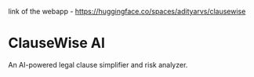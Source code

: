 link of the webapp   -  https://huggingface.co/spaces/adityarvs/clausewise


# ClauseWise AI
An AI-powered legal clause simplifier and risk analyzer.

